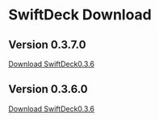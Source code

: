# SwiftDeck Download

## Version 0.3.7.0

[Download SwiftDeck0.3.6](https://chajka.net/products/SwiftDeck/SwiftDeck030700.dmg)

## Version 0.3.6.0

[Download SwiftDeck0.3.6](https://chajka.net/products/SwiftDeck/SwiftDeck030600.dmg)
